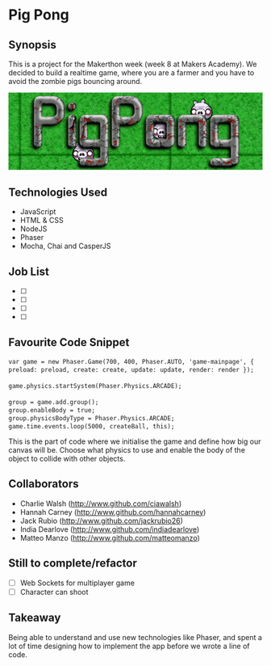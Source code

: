 Pig Pong
=======================

## Synopsis

This is a project for the Makerthon week (week 8 at Makers Academy).
We decided to build a realtime game, where you are a farmer and you have to avoid the zombie pigs bouncing around.

![NAME_OF_IMAGE](public/image/logo_screenshot.png)

## Technologies Used

- JavaScript
- HTML & CSS
- NodeJS
- Phaser
- Mocha, Chai and CasperJS

## Job List

- [ ]
- [ ]
- [ ]
- [ ]

## Favourite Code Snippet

~~~
var game = new Phaser.Game(700, 400, Phaser.AUTO, 'game-mainpage', { preload: preload, create: create, update: update, render: render });

game.physics.startSystem(Phaser.Physics.ARCADE);

group = game.add.group();
group.enableBody = true;  
group.physicsBodyType = Phaser.Physics.ARCADE;
game.time.events.loop(5000, createBall, this);
~~~
This is the part of code where we initialise the game and define how big our canvas will be.
Choose what physics to use and enable the body of the object to collide with other objects.

## Collaborators

- Charlie Walsh (http://www.github.com/ciawalsh)
- Hannah Carney (http://www.github.com/hannahcarney)
- Jack Rubio (http://www.github.com/jackrubio26)
- India Dearlove (http://www.github.com/indiadearlove)
- Matteo Manzo (http://www.github.com/matteomanzo)

## Still to complete/refactor

- [ ] Web Sockets for multiplayer game
- [ ] Character can shoot

## Takeaway

Being able to understand and use new technologies like Phaser, and spent a lot of time designing how to implement the app before we wrote a line of code.
